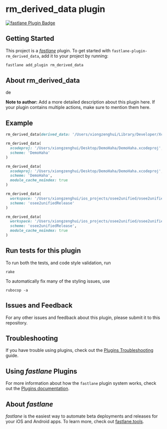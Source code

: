 # rm_derived_data plugin

[![fastlane Plugin Badge](https://rawcdn.githack.com/fastlane/fastlane/master/fastlane/assets/plugin-badge.svg)](https://rubygems.org/gems/fastlane-plugin-rm_derived_data)

## Getting Started

This project is a [_fastlane_](https://github.com/fastlane/fastlane) plugin. To get started with `fastlane-plugin-rm_derived_data`, add it to your project by running:

```bash
fastlane add_plugin rm_derived_data
```

## About rm_derived_data

de

**Note to author:** Add a more detailed description about this plugin here. If your plugin contains multiple actions, make sure to mention them here.

## Example

```ruby
rm_derived_data(derived_data: '/Users/xiongzenghui/Library/Developer/Xcode/DerivedData')

rm_derived_data(
  xcodeproj: '/Users/xiongzenghui/Desktop/DemoHaha/DemoHaha.xcodeproj',
  scheme: 'DemoHaha'
)

rm_derived_data(
  xcodeproj: '/Users/xiongzenghui/Desktop/DemoHaha/DemoHaha.xcodeproj',
  scheme: 'DemoHaha',
  module_cache_noindex: true
)

rm_derived_data(
  workspace: '/Users/xiongzenghui/ios_projects/osee2unified/osee2unified/osee2unified.xcworkspace',
  scheme: 'osee2unifiedRelease'
)

rm_derived_data(
  workspace: '/Users/xiongzenghui/ios_projects/osee2unified/osee2unified/osee2unified.xcworkspace',
  scheme: 'osee2unifiedRelease',
  module_cache_noindex: true
)
```

## Run tests for this plugin

To run both the tests, and code style validation, run

```
rake
```

To automatically fix many of the styling issues, use
```
rubocop -a
```

## Issues and Feedback

For any other issues and feedback about this plugin, please submit it to this repository.

## Troubleshooting

If you have trouble using plugins, check out the [Plugins Troubleshooting](https://docs.fastlane.tools/plugins/plugins-troubleshooting/) guide.

## Using _fastlane_ Plugins

For more information about how the `fastlane` plugin system works, check out the [Plugins documentation](https://docs.fastlane.tools/plugins/create-plugin/).

## About _fastlane_

_fastlane_ is the easiest way to automate beta deployments and releases for your iOS and Android apps. To learn more, check out [fastlane.tools](https://fastlane.tools).

